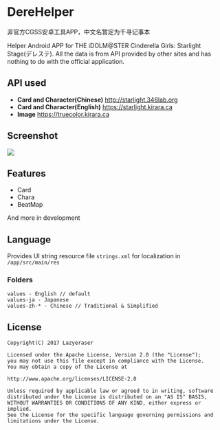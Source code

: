 # DereHelper

非官方CGSS安卓工具APP，中文名暂定为千寻记事本</br>

Helper Android APP for THE iDOLM@STER Cinderella Girls: Starlight Stage(デレステ). All the data is from API provided by other sites and has nothing to do with the official application.

## API used
* **Card and Character(Chinese)** http://starlight.346lab.org
* **Card and Character(English)** https://starlight.kirara.ca
* **Image** https://truecolor.kirara.ca


## Screenshot

![](https://github.com/Lazyeraser/DereHelper/raw/master/art/beat_map.jpg)

## Features
* Card
* Chara
* BeatMap

And more in development
## Language
Provides UI string resource file `strings.xml` for localization in `/app/src/main/res`
### Folders

    values - English // default
    values-ja - Japanese
    values-zh-* - Chinese // Traditional & Simplified

## License
    Copyright(C) 2017 Lazyeraser
    
    Licensed under the Apache License, Version 2.0 (the "License");
    you may not use this file except in compliance with the License.
    You may obtain a copy of the License at
    
    http://www.apache.org/licenses/LICENSE-2.0
    
    Unless required by applicable law or agreed to in writing, software
    distributed under the License is distributed on an "AS IS" BASIS,
    WITHOUT WARRANTIES OR CONDITIONS OF ANY KIND, either express or implied.
    See the License for the specific language governing permissions and
    limitations under the License.